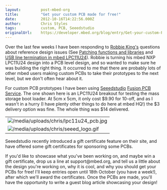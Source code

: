 ```yaml
---
layout:         post-mbed-org
title:          "Get your custom PCB made for free!"
date:           2012-10-16T14:22:56.000Z
author:         Chris Styles
tags:           custom, PCB, Seeedstudio
originalUrl:    https://developer.mbed.org/blog/entry/Get-your-custom-PCB-made-for-free/
---
```


<p>Over the last few weeks I have been responding to <a href="http://mbed.org/users/robodude/">Robbie King&apos;s</a> questions
  about reference design issues (See <a href="http://mbed.org/users/chris/notebook/Patching-functions-and-libraries">Patching functions and libraries</a> and
  <a
  href="http://mbed.org/forum/bugs-suggestions/topic/4008/">USB line termination in mbed LPC11U24</a>). Robbie is turning his mbed
    NXP LPC11U24 design into a PCB level design, and so wanted to make sure
    he was building the right thing. It occurred to me that there are probably
    lots of other mbed users making custom PCBs to take their prototypes to
    the next level, but we don&apos;t often hear about it.</p>
<p>For custom PCB prototypes I have been using <a href="www.seeedstudio.com">Seeedstudio</a> 
  <a
  href="http://www.seeedstudio.com/depot/fusion-pcb-service-p-835.html?cPath=185"
  rel="nofollow">Fusion PCB Service</a>. The one shown here is an LPC11U24 breakout for
    testing the mass storage boot loader. At 5cm x 5cm, it only cost $9.90
    for 10-off, and as I wasn&apos;t in a hurry (I have plenty other things
    to do here at mbed HQ!) the $3 delivery option was fine. The whole thing
    was $14 delivered.</p>
<table>
  <tr>
    <td>
      <img src="https://developer.mbed.org/media/uploads/chris/lpc11u24_pcb.jpg"
      alt="/media/uploads/chris/lpc11u24_pcb.jpg" title="/media/uploads/chris/lpc11u24_pcb.jpg">
    </td>
  </tr>
  <tr>
    <td>
      <img src="https://developer.mbed.org/media/uploads/chris/xseeed_logo.gif.pagespeed.ic.OMkkj_L1h7.png"
      alt="/media/uploads/chris/seeed_logo.gif" title="/media/uploads/chris/seeed_logo.gif">
    </td>
  </tr>
</table>
<p>Seeedstudio recently introduced a gift certificate feature on their site,
  and have offered some gift certificates for sponsoring some PCBs.</p>
<p>If you&apos;d like to showcase what you&apos;ve been working on, and maybe
  win a gift certificate, drop us a line at support@mbed.org, and tell us
  a little about the design you&apos;re working on, why it is cool, and why
  you should get your PCBs for free! I&apos;ll keep entries open until 18th
  October (you have a week!), after which we&apos;ll award the certificates.
  Once the PCBs are made, you&apos;ll have the opportunity to write a guest
  blog article showcasing your design!</p>
